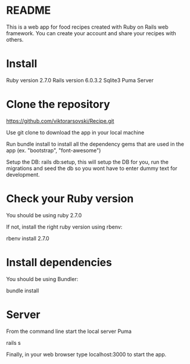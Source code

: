 # README

This is a web app for food recipes created with Ruby on Rails web framework. You can create your account and share your recipes with others.

# Install

Ruby version 2.7.0
Rails version 6.0.3.2
Sqlite3
Puma Server

# Clone the repository
https://github.com/viktorarsovski/Recipe.git

Use git clone to download the app in your local machine

Run bundle install to install all the dependency gems that are used in the app (ex. "bootstrap", "font-awesome")

Setup the DB: rails db:setup, this will setup the DB for you, run the migrations and seed the db so you wont have to enter dummy text for development.

# Check your Ruby version

You should be using ruby 2.7.0

If not, install the right ruby version using rbenv:

rbenv install 2.7.0

# Install dependencies

You should be using Bundler:

bundle install

# Server

From the command line start the local server Puma

rails s

Finally, in your web browser type localhost:3000 to start the app.